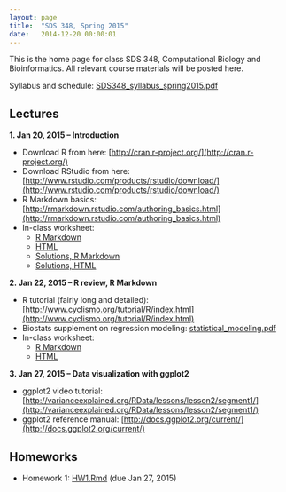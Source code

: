 ```yaml
---
layout: page
title:  "SDS 348, Spring 2015"
date:   2014-12-20 00:00:01
---
```

This is the home page for class SDS 348, Computational Biology and Bioinformatics. All relevant course materials will be posted here.

Syllabus and schedule: [SDS348_syllabus_spring2015.pdf](/classes/SDS348/SDS348_syllabus_spring2015.pdf)

## Lectures
**1. Jan 20, 2015 – Introduction**

* Download R from here: [http://cran.r-project.org/](http://cran.r-project.org/)
* Download RStudio from here: [http://www.rstudio.com/products/rstudio/download/](http://www.rstudio.com/products/rstudio/download/)
* R Markdown basics: [http://rmarkdown.rstudio.com/authoring_basics.html](http://rmarkdown.rstudio.com/authoring_basics.html)
* In-class worksheet:
    - [R Markdown](/classes/SDS348/class1.Rmd)
    - [HTML](/classes/SDS348/class1.html)
    - [Solutions, R Markdown](/classes/SDS348/class1_solutions.Rmd)
    - [Solutions, HTML](/classes/SDS348/class1_solutions.html)
    
**2. Jan 22, 2015 – R review, R Markdown**

* R tutorial (fairly long and detailed): [http://www.cyclismo.org/tutorial/R/index.html](http://www.cyclismo.org/tutorial/R/index.html)
* Biostats supplement on regression modeling: [statistical_modeling.pdf](/classes/SDS348/statistical_modeling.pdf)
* In-class worksheet:
    - [R Markdown](/classes/SDS348/class2.Rmd)
    - [HTML](/classes/SDS348/class2.html)
    
**3. Jan 27, 2015 – Data visualization with ggplot2**

* ggplot2 video tutorial: [http://varianceexplained.org/RData/lessons/lesson2/segment1/](http://varianceexplained.org/RData/lessons/lesson2/segment1/)
* ggplot2 reference manual: [http://docs.ggplot2.org/current/](http://docs.ggplot2.org/current/) 

## Homeworks
- Homework 1: [HW1.Rmd](/classes/SDS348/2015_spring_homeworks/HW1.Rmd) (due Jan 27, 2015)
